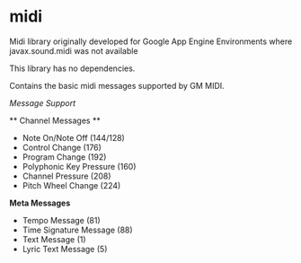 # midi
Midi library originally developed for Google App Engine Environments where javax.sound.midi was not available

This library has no dependencies.

Contains the basic midi messages supported by GM MIDI.

*Message Support*

** Channel Messages **

* Note On/Note Off (144/128)
* Control Change (176)
* Program Change (192)
* Polyphonic Key Pressure (160)
* Channel Pressure (208)
* Pitch Wheel Change (224)

**Meta Messages**

* Tempo Message (81)
* Time Signature Message (88)
* Text Message (1)
* Lyric Text Message (5)


